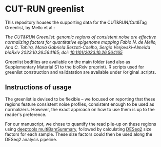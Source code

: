 # CUT-RUN greenlist

This repository houses the supporting data for the CUT&RUN/Cut&Tag Greenlist, by Mello et al.:

*The CUT&RUN Greenlist: genomic regions of consistent noise are effective normalizing factors for quantitative epigenome mapping
Fabio N. de Mello, Ana C. Tahira, Maria Gabriela Berzoti-Coelho, Sergio Verjovski-Almeida
bioRxiv 2023.10.26.564165; doi: [10.1101/2023.10.26.564165](https://doi.org/10.1101/2023.10.26.564165)*

Greenlist bedfiles are available on the main folder (and also as Supplementary Material S1 to 
the bioRxiv preprint). R scripts used for greenlist construction and validatation are available 
under /original_scripts.

## Instructions of usage

The greenlist is devised to be flexible – we focused on reporting that these regions feature
consistent noise profiles, consistent enough to be used as normalizers. However, the exact
approach on how to use them is up to the reader's preference.

For our manuscript, we chose to quantify the read pile-up on these regions using [deeptools multiBamSummary](https://deeptools.readthedocs.io/en/develop/content/tools/multiBamSummary.html), followed by calculating [DESeq2](https://bioconductor.org/packages/release/bioc/html/DESeq2.html) size factors for each sample. These 
size factors could then be used along the DESeq2 analysis pipeline.
